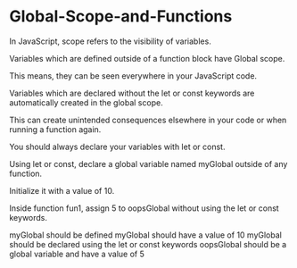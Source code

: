 # Global-Scope-and-Functions

In JavaScript, scope refers to the visibility of variables.

Variables which are defined outside of a function block have Global scope. 

This means,  they can be seen everywhere in your JavaScript code.

Variables which are declared without the let or const keywords are automatically created in the global scope.

This can create unintended consequences elsewhere in your code or when running a function again.

You should always declare your variables with let or const.

Using let or const,  declare a global variable named myGlobal outside of any function.

Initialize it with a value of 10.

Inside function fun1, assign 5 to oopsGlobal without using the let or const keywords.

myGlobal should be defined
myGlobal should have a value of 10
myGlobal should be declared using the let or const keywords
oopsGlobal should be a global variable and have a value of 5
